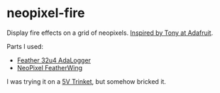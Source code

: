 # neopixel-fire
Display fire effects on a grid of neopixels. [Inspired by Tony at Adafruit](https://www.twitch.tv/adafruit/v/107941601).

Parts I used:
 * [Feather 32u4 AdaLogger](https://www.adafruit.com/products/2795)
 * [NeoPixel FeatherWing](https://www.adafruit.com/products/2945)

I was trying it on a [5V Trinket](https://www.adafruit.com/product/1501), but somehow bricked it.
